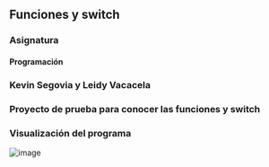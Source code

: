 ## Funciones y switch
### Asignatura
#### Programación
### Kevin Segovia y Leidy Vacacela
### Proyecto de prueba para conocer las funciones y switch
### Visualización del programa

![image](https://github.com/leidyva/Proyecto-switch-y-funciones/assets/169928799/d57a1e58-7ccc-41c1-b02e-bbfef659261f)


